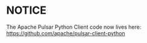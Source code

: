 # NOTICE

The Apache Pulsar Python Client code now lives here: https://github.com/apache/pulsar-client-python
